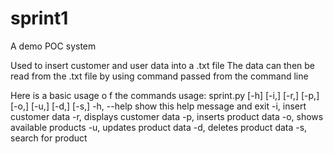 # sprint1
A demo POC system

Used to insert customer and user data into a .txt file
The data can then be read from the .txt file by using command passed from the command line

Here is a basic usage o f the commands
usage: sprint.py [-h] [-i,] [-r,] [-p,] [-o,] [-u,] [-d,] [-s,]
-h, --help  show this help message and exit
  -i,         insert customer data
  -r,         displays customer data
  -p,         inserts product data
  -o,         shows available products
  -u,         updates product data
  -d,         deletes product data
  -s,         search for product
